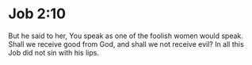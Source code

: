 # Job 2:10

But he said to her, You speak as one of the foolish women would speak. Shall we receive good from God, and shall we not receive evil? In all this Job did not sin with his lips.
